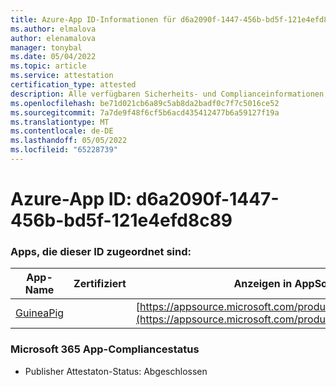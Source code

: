 ```yaml
---
title: Azure-App ID-Informationen für d6a2090f-1447-456b-bd5f-121e4efd8c89
ms.author: elmalova
author: elenamalova
manager: tonybal
ms.date: 05/04/2022
ms.topic: article
ms.service: attestation
certification_type: attested
description: Alle verfügbaren Sicherheits- und Complianceinformationen für d6a2090f-1447-456b-bd5f-121e4efd8c89.
ms.openlocfilehash: be71d021cb6a89c5ab8da2badf0c7f7c5016ce52
ms.sourcegitcommit: 7a7de9f48f6cf5b6acd435412477b6a59127f19a
ms.translationtype: MT
ms.contentlocale: de-DE
ms.lasthandoff: 05/05/2022
ms.locfileid: "65228739"
---
```

# <a name="azure-app-id-d6a2090f-1447-456b-bd5f-121e4efd8c89"></a>Azure-App ID: d6a2090f-1447-456b-bd5f-121e4efd8c89


### <a name="apps-associated-with-this-id"></a>Apps, die dieser ID zugeordnet sind:
| **App-Name** | **Zertifiziert** | **Anzeigen in AppSource** |
|--------------|---------------|-----------------------|
| [GuineaPig](../forward/WA200003486.md) |  | [https://appsource.microsoft.com/product/office/WA200003486](https://appsource.microsoft.com/product/office/WA200003486) |

### <a name="microsoft-365-app-compliance-status"></a>Microsoft 365 App-Compliancestatus
- Publisher Attestaton-Status: Abgeschlossen
